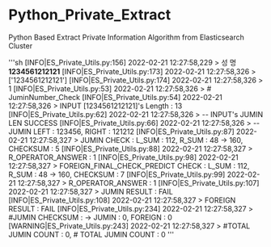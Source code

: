 # Python_Private_Extract
Python Based Extract Private Information Algorithm from Elasticsearch Cluster

'''sh
[INFO|ES_Private_Utils.py:156] 2022-02-21 12:27:58,229 > 성 명 <b>1234561212121</b>
[INFO|ES_Private_Utils.py:173] 2022-02-21 12:27:58,326 > ['1234561212121']
[INFO|ES_Private_Utils.py:174] 2022-02-21 12:27:58,326 > 1
[INFO|ES_Private_Utils.py:53] 2022-02-21 12:27:58,326 > # JuminNumber_Check
[INFO|ES_Private_Utils.py:54] 2022-02-21 12:27:58,326 > INPUT [1234561212121]'s Length : 13
[INFO|ES_Private_Utils.py:62] 2022-02-21 12:27:58,326 > -- INPUT's JUMIN LEN SUCCESS
[INFO|ES_Private_Utils.py:66] 2022-02-21 12:27:58,326 > -- JUMIN LEFT : 123456, RIGHT : 121212
[INFO|ES_Private_Utils.py:87] 2022-02-21 12:27:58,327 > JUMIN CHECK : L_SUM : 112, R_SUM : 48 -> 160, CHECKSUM : 5
[INFO|ES_Private_Utils.py:88] 2022-02-21 12:27:58,327 > R_OPERATOR_ANSWER : 1
[INFO|ES_Private_Utils.py:98] 2022-02-21 12:27:58,327 > FOREIGN_FINAL_CHECK_PREDICT CHECK : L_SUM : 112, R_SUM : 48 -> 160, CHECKSUM : 7
[INFO|ES_Private_Utils.py:99] 2022-02-21 12:27:58,327 > R_OPERATOR_ANSWER : 1
[INFO|ES_Private_Utils.py:107] 2022-02-21 12:27:58,327 > JUMIN RESULT : FAIL
[INFO|ES_Private_Utils.py:108] 2022-02-21 12:27:58,327 > FOREIGN RESULT : FAIL
[INFO|ES_Private_Utils.py:234] 2022-02-21 12:27:58,327 > #JUMIN CHECKSUM : -> JUMIN : 0, FOREIGN : 0
[WARNING|ES_Private_Utils.py:243] 2022-02-21 12:27:58,327 > #TOTAL JUMIN COUNT : 0, # TOTAL JUMIN COUNT : 0
'''
